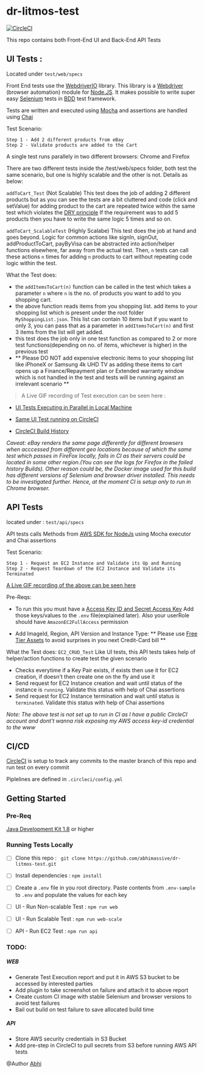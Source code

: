 # dr-litmos-test

[![CircleCI](https://circleci.com/gh/abhimassive/dr-litmos-test/tree/master.svg?style=svg)](https://circleci.com/gh/abhimassive/dr-litmos-test/tree/master)

This repo contains both Front-End UI and Back-End API Tests

## UI Tests : 

Located under `test/web/specs`

Front End tests use the [WebdriverIO](http://webdriver.io/) library. This library is a [Webdriver](https://w3c.github.io/webdriver/webdriver-spec.html) (browser automation) module for [Node.JS](https://nodejs.org/en/). It makes possible to write super easy [Selenium](https://en.wikipedia.org/wiki/Selenium_(software)) tests in [BDD](https://en.wikipedia.org/wiki/Behavior-driven_development) test framework.

Tests are written and executed using [Mocha](https://mochajs.org/) and
assertions are handled using [Chai](http://www.chaijs.com/)

Test Scenario:

```
Step 1 - Add 2 different products from eBay
Step 2 - Validate products are added to the Cart
```
A single test runs parallely in two different browsers: Chrome and Firefox

There are two different tests inside the /test/web/specs folder, both test the same scenario, but one is highly scalable and the other is not. Details as below:

```addToCart_Test``` (Not Scalable) This test does the job of adding 2 different products but as you can see the tests are a bit cluttered and code (click and setValue) for adding product to the cart are repeated twice within the same test which violates the [DRY principle](https://web-techno.net/dry-principle-explained/) If the requirement was to add 5 products then you have to write the same logic 5 times and so on.

```addToCart_ScalableTest``` (Highly Scalabe) This test does the job at hand and goes beyond. Logic for common actions like signIn, signOut, addProductToCart, payByVisa can be abstracted into action/helper functions elsewhere, far away from the actual test. Then, `n` tests can call these actions `n` times for adding `n` products to cart without repeating code logic within the test.


What the Test does: 

* the `addItemsToCart(n)` function can be called in the test which takes a parameter `n` where `n` is the no. of products you want to add to you shopping cart. 
* the above function reads items from you shopping list. add items to your shopping list which is present under the root folder `MyShoppingList.json`. This list can contain 10 items but if you want to only 3, you can pass that as a parameter in `addItemsToCart(n)` and first 3 items from the list will get added.
* this test does the job only in one test function as compared to 2 or more test functions(depending on no. of items, whichever is higher) in the previous test
* ** Please DO NOT add expensive electronic items to your shopping list like iPhoneX or Samsung 4k UHD TV as adding these items to cart opens up a Finance/Repayment plan or Extended warranty window which is not handled in the test and tests will be running against an irrelevant scenario **

> A Live GIF recording of Test execution can be seen here :
* [UI Tests Executing in Parallel in Local Machine](https://drive.google.com/file/d/1Qbg8w5DgFX6p9_qHRIwtM3xW5srAeDdo/view)

* [Same UI Test running on CircleCI](https://drive.google.com/file/d/19kHaDauCb-HkbYdS6rzqvJTzxE77DxCU/view)
* [CircleCI Build History](https://circleci.com/gh/abhimassive/dr-litmos-test/tree/master)
  
_Caveat: eBay renders the same page differently for different browsers when acccessed from different geo locations because of which the same test which passes in FireFox locally, fails in CI as their servers could be located in some other region.(You can see the logs for Firefox in the failed history Builds). Other reason could be, the Docker image used for this build has different versions of Selenium and browser driver installed. This needs to be investigated further.
Hence, at the moment CI is setup only to run in Chrome browser._



## API Tests 

located under : `test/api/specs`

API tests calls Methods from [AWS SDK for NodeJs](https://docs.aws.amazon.com/AWSJavaScriptSDK/latest/index.html)
using Mocha executor and Chai assertions

Test Scenario:

```
Step 1 - Request an EC2 Instance and Validate its Up and Running
Step 2 - Request Teardown of the EC2 Instance and Validate its Terminated
```
[A Live GIF recording of the above can be seen here](https://drive.google.com/file/d/1JPtMeRDMuRSiPbgOVZKDOvm_Ar2zRPtH/view)

Pre-Reqs:
* To run this you must have a [Access Key ID and Secret Access Key](https://docs.aws.amazon.com/general/latest/gr/aws-sec-cred-types.html)
Add those keys/values to the `.env` file(explained later). Also your userRole should have `AmazonEC2FullAccess` permission

* Add ImageId, Region, API Version and Instance Type: ** Please use [Free Tier Assets](https://docs.aws.amazon.com/awsaccountbilling/latest/aboutv2/free-tier-limits.html) to avoid surprises in you next Credit-Card bill **

What the Test does:
```EC2_CRUD_Test``` Like UI tests, this API tests takes help of helper/action functions to create test the given scenario
* Checks everytime if a Key Pair exists, if exists then use it for EC2 creation, if doesn't then create one on the fly and use it
* Send request for EC2 Instance creation and wait until status of the instance is `running`. Validate this status with help of Chai assertions
* Send request for EC2 Instance termination and wait until status is `terminated`. Validate this status with help of Chai assertions

_Note: The above test is not set up to run in CI as I have a public CircleCI account and dont't wanna risk exposing my AWS access key-id credential to the www_



## CI/CD
[CircleCI](https://circleci.com/product/) is setup to track any commits to the master branch of this repo and run test on every commit

Piplelines are defined in `.circleci/config.yml`


## Getting Started

### Pre-Req
[Java Development Kit 1.8](http://www.oracle.com/technetwork/java/javase/downloads/jdk8-downloads-2133151.html) or higher

### Running Tests Locally
- [ ] Clone this repo : ` git clone https://github.com/abhimassive/dr-litmos-test.git`

- [ ] Install dependencies : `npm install`

- [ ] Create a `.env` file in you root directory. Paste contents from `.env-sample` to `.env` and populate the values for each key

- [ ] UI - Run Non-scalable Test : `npm run web`

- [ ] UI - Run Scalable Test  : `npm run web-scale`

- [ ] API -  Run EC2 Test : `npm run api`


### TODO:
##### WEB
* Generate Test Execution report and put it in AWS S3 bucket to be accessed by interested parties
* Add plugin to take screenshot on failure and attach it to above report
* Create custom CI image with stable Selenium and browser versions to avoid test failures
* Bail out build on test failure to save allocated build time

##### API
* Store AWS security credentials in S3 Bucket 
* Add pre-step in CircleCI to pull secrets from S3 before running AWS API tests


@Author [Abhi](mailto:daspatnaik@gmail.com)


